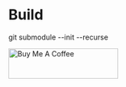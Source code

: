 # Build

git submodule --init --recurse

<a href="https://www.buymeacoffee.com/object71" target="_blank"><img src="https://cdn.buymeacoffee.com/buttons/v2/default-red.png" alt="Buy Me A Coffee" style="height: 60px !important;width: 217px !important;" ></a>
